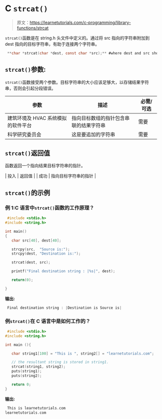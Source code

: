 # C `strcat()`

> 原文：<https://learnetutorials.com/c-programming/library-functions/strcat>

`strcat()`函数是在 string.h 头文件中定义的。通过将 src 指向的字符串附加到 dest 指向的目标字符串，有助于连接两个字符串。

```c
 **char *strcat(char *dest, const char *src);** #where dest and src should be strings 

```

## `strcat()`参数:

`strcat()`函数接受两个参数。目标字符串的大小应该足够大，以存储结果字符串，否则会引起分段错误。

| 参数 | 描述 | 必需/可选 |
| --- | --- | --- |
| 建筑环境及 HVAC 系统模拟的软件平台 | 指向目标数组的指针包含串联的结果字符串 | 需要 |
| 科学研究委员会 | 这是要追加的字符串 | 需要 |

## `strcat()`返回值

函数返回一个指向结果目标字符串的指针。

| 投入 | 返回值 |
| 成功 | 指向目标字符串的指针 |

## `strcat()`的示例

### 例 1:C 语言中`strcat()`函数的工作原理？

```c
 #include <stdio.h>
#include <string.h>

int main()
{
   char src[40], dest[40];

   strcpy(src,  "Source is:");
   strcpy(dest, "Destination is:");

   strcat(dest, src);

   printf("Final destination string : |%s|", dest);

   return(0);

} 

```

**输出:**

```c
 Final destination string : |Destination is Source is| 
```

### 例`strcat()`在 C 语言中是如何工作的？

```c
 #include <stdio.h>
#include <string.h>

int main (){

   char string1[100] = "This is ", string2[] = "learnetutorials.com";

   // the resultant string is stored in string1.
   strcat(string1, string2);
   puts(string1);
   puts(string2);

   return 0;
} 

```

**输出:**

```c
 This is learnetutorials.com
learnetutorials.com 
```